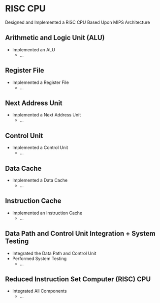 # RISC CPU
Designed and Implemented a RISC CPU Based Upon MIPS Architecture

## Arithmetic and Logic Unit (ALU)
- Implemented an ALU
    - ...

## Register File
- Implemented a Register File
    - ...

## Next Address Unit 
- Implemented a Next Address Unit
    - ...

## Control Unit
- Implemented a Control Unit
    - ...

## Data Cache 
- Implemented a Data Cache
	- ...

## Instruction Cache 
- Implemented an Instruction Cache
	- ...
	
## Data Path and Control Unit Integration + System Testing
- Integrated the Data Path and Control Unit
- Performed System Testing
    - ...

## Reduced Instruction Set Computer (RISC) CPU
- Integrated All Components
    - ...

